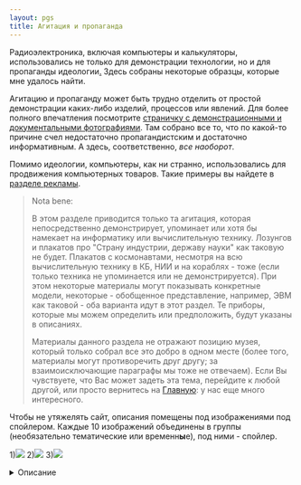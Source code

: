 ```yaml
---
layout: pgs
title: Агитация и пропаганда
---
```


Радиоэлектроника, включая компьютеры и калькуляторы, использовались не только для демонстрации технологии, но и для пропаганды идеологии[.](. "Но у нее бывают и минусы...") Здесь собраны некоторые образцы, которые мне удалось найти.

Агитацию и пропаганду может быть трудно отделить от простой демонстрации каких-либо изделий, процессов или явлений. Для более полного впечатления посмотрите [страничку с демонстрационными и документальными фотографиями](../documentary). Там собрано все то, что по какой-то причине счел недостаточно пропагандистским и достаточно информативным. А здесь, соответственно, _все наоборот_.

Помимо идеологии, компьютеры, как ни странно, использовались для продвижения компьютерных товаров. Такие примеры вы найдете в [разделе рекламы](../advetisement).

> Nota bene:
> 
> В этом разделе приводится только та агитация, которая непосредственно демонстрирует, упоминает или хотя бы намекает на информатику или вычислительную технику. Лозунгов и плакатов про "Страну индустрии, державу науки" как таковую не будет. Плакатов с космонавтами, несмотря на всю вычислительную технику в КБ, НИИ и на кораблях - тоже (если только техника не упоминается или не демонстрируется). При этом некоторые материалы могут показывать конкретные модели, некоторые - обобщенное представление, например, ЭВМ как таковой - оба варианта идут в этот раздел. Те приборы, которые мы можем определить или предположить, будут указаны в описаниях.
> 
> Материалы данного раздела не отражают позицию музея, который только собрал все это добро в одном месте (более того, материалы могут противоречить друг другу; за взаимоисключающие параграфы мы тоже не отвечаем). Если Вы чувствуете, что Вас может задеть эта тема, перейдите к любой другой, или просто вернитесь на [Главную](../): у нас еще много интересного.

Чтобы не утяжелять сайт, описания помещены под изображениями под спойлером. Каждые 10 изображений объединены в группы (необязательно тематические или временн**ы**е), под ними - спойлер.


1)[<img src="https://archive.radio.ru/web/img/1986/p.1986-01.000.jpg">](https://archive.radio.ru/web/img/1986/b.1986-01.000.jpg) 
2)[<img src="https://archive.radio.ru/web/img/1984/p.1984-08.001.jpg">](https://archive.radio.ru/web/img/1984/f.1984-08.001.jpg) 
3)[<img src="https://archive.radio.ru/web/img/1985/p.1985-09.018.jpg">](https://archive.radio.ru/web/img/1985/b.1985-09.018.jpg) 

<details>
    <summary>Описание</summary>
  
  1. Журнал 'Радио', № 1 (январь) за 1986 г. На этом съезде эпоха развитого социализма будет названа 'эпохой застоя', и впервые обратит на себя внимание широкой общественности тогда еще первый секретарь Московского горкома партии Б.Н.Ельцин.
      <br>
  2. Журнал 'Радио', № 8 (август) за 1984 г. На 2-й странице обложки представлен коллаж из обложек журналов прошлых лет, начиная с 1975 по 1984 (кроме 1982). На обложке за 1977 г. изображены три устройства: калькуляторы [Б3-18А](../models/b318a), [Б3-18М](../models/b31m) и неизвестный мне калькулятор вверху. В 'агитпроп' эта страница помещена только из-за Ленина и съезда КПСС. Саму обложку с калькуляторами можно увидеть в разделе 'Реклама'
     <br>
  3. Журнал 'Радио', № 9 (сентябрь) за 1985 г. Микрофиша - это что-то вроде набора микрофотографий, расположенных в несколько рядов. Не то чтобы относится к вычислительной технике, но всяко относится к информатике и хранению данных. Пусть будет и в музее, и в этом разделе, раз уж на наших микрофишах напечатали Полное собрание сочинений В.И.Ленина.
</details>


